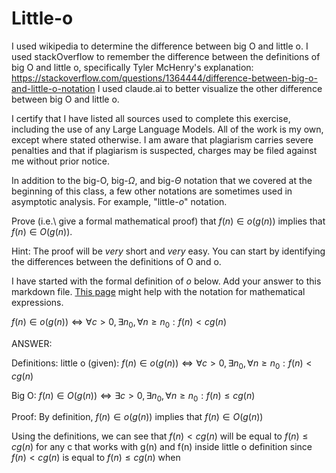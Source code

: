 # Little-o

I used wikipedia to determine the difference between big O and little o. 
I used stackOverflow to remember the difference between the definitions of big O and little o, specifically Tyler McHenry's explanation:
https://stackoverflow.com/questions/1364444/difference-between-big-o-and-little-o-notation
I used claude.ai to better visualize the other difference between big O and little o. 

I certify that I have listed all sources used to complete this exercise, including the use
of any Large Language Models. All of the work is my own, except where stated
otherwise. I am aware that plagiarism carries severe penalties and that if plagiarism is
suspected, charges may be filed against me without prior notice.

In addition to the big-O, big-$\Omega$, and big-$\Theta$ notation that
we covered at the beginning of this class, a few other notations are sometimes
used in asymptotic analysis.  For example, "little-$o$" notation.

Prove (i.e.\ give a formal mathematical proof) that $f(n)\in o(g(n))$ implies
that $f(n)\in O(g(n))$.

Hint: The proof will be *very* short and *very* easy. You can start by
identifying the differences between the definitions of O and o.

I have started with the formal definition of $o$ below. Add your answer to this
markdown file. [This
page](https://docs.github.com/en/get-started/writing-on-github/working-with-advanced-formatting/writing-mathematical-expressions)
might help with the notation for mathematical expressions.

$f(n)\in o(g(n)) \iff \forall c>0, \exists n_0, \forall n\ge n_0: f(n) < c g(n)$

ANSWER:

Definitions:
little o (given):
$f(n)\in o(g(n)) \iff \forall c>0, \exists n_0, \forall n\ge n_0: f(n) < c g(n)$

Big O:
$f(n)\in O(g(n)) \iff \exists c>0, \exists n_0, \forall n\ge n_0: f(n) \leq c g(n)$

Proof: By definition, $f(n)\in o(g(n))$ implies that $f(n)\in O(g(n))$

Using the definitions, we can see that $f(n) < c g(n)$ will be equal to $f(n) \leq c g(n)$ for any c that works with g(n) and f(n) inside little o definition since $f(n) < c g(n)$ is equal to $f(n) \leq c g(n)$ when 


